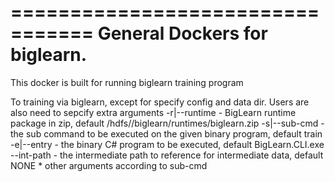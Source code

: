 
=================================
General Dockers for biglearn.
=================================

This docker is built for running biglearn training program

To training via biglearn, except for specify config and data dir. Users are also need to 
sepcify extra arguments 
    -r|--runtime <path> - BigLearn runtime package in zip, default /hdfs/<vc>/biglearn/runtimes/biglearn.zip
    -s|--sub-cmd <cmd> - the sub command to be executed on the given binary program, default train
    -e|--entry <binary> - the binary C# program to be executed, default BigLearn.CLI.exe
    --int-path <path> - the intermediate path to reference for intermediate data, default NONE
		* other arguments according to sub-cmd
